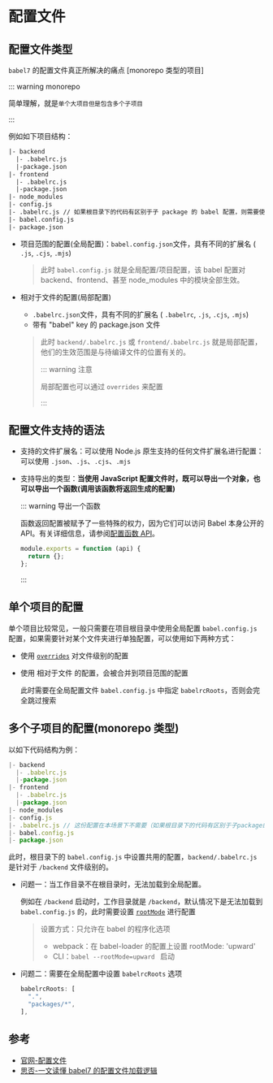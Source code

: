 # 配置文件

## 配置文件类型

`babel7` 的配置文件真正所解决的痛点 [monorepo 类型的项目]

::: warning monorepo

简单理解，就是`单个大项目但是包含多个子项目`

:::

例如如下项目结构：

```tex
|- backend
  |- .babelrc.js
  |-package.json
|- frontend
  |- .babelrc.js
  |-package.json
|- node_modules
|- config.js
|- .babelrc.js // 如果根目录下的代码有区别于子 package 的 babel 配置，则需要使用
|- babel.config.js
|- package.json
```

- 项目范围的配置(全局配置)：`babel.config.json`文件，具有不同的扩展名 ( `.js`, `.cjs`, `.mjs`)

  > 此时 `babel.config.js` 就是全局配置/项目配置，该 babel 配置对 backend、frontend、甚至 node_modules 中的模块全部生效。

- 相对于文件的配置(局部配置)

  - `.babelrc.json`文件，具有不同的扩展名 ( `.babelrc`, `.js`, `.cjs`, `.mjs`)
  - 带有 "babel" key 的 package.json 文件

  > 此时 `backend/.babelrc.js` 或 `frontend/.babelrc.js` 就是局部配置，他们的生效范围是与待编译文件的位置有关的。
  >
  > ::: warning 注意
  >
  > 局部配置也可以通过 `overrides` 来配置
  >
  > :::

## 配置文件支持的语法

- 支持的文件扩展名：可以使用 Node.js 原生支持的任何文件扩展名进行配置：可以使用 `.json`、`.js`、`.cjs`、`.mjs`

- 支持导出的类型：**当使用 JavaScript 配置文件时，既可以导出一个对象，也可以导出一个函数(调用该函数将返回生成的配置)**

  ::: warning 导出一个函数

  函数返回配置被赋予了一些特殊的权力，因为它们可以访问 Babel 本身公开的 API。有关详细信息，请参阅[配置函数 API](https://babeljs.io/docs/config-files#config-function-api)。

  ```js
  module.exports = function (api) {
    return {};
  };
  ```

  :::

## 单个项目的配置

单个项目比较常见，一般只需要在项目根目录中使用全局配置 `babel.config.js` 配置，如果需要针对某个文件夹进行单独配置，可以使用如下两种方式：

- 使用 [`overrides`](https://babeljs.io/docs/options#overrides) 对文件级别的配置

- 使用 相对于文件 的配置，会被合并到项目范围的配置

  此时需要在全局配置文件 `babel.config.js` 中指定 `babelrcRoots`，否则会完全跳过搜索

## 多个子项目的配置(monorepo 类型)

以如下代码结构为例：

```js
|- backend
  |- .babelrc.js
  |-package.json
|- frontend
  |- .babelrc.js
  |-package.json
|- node_modules
|- config.js
|- .babelrc.js // 这份配置在本场景下不需要（如果根目录下的代码有区别于子package的babel配置，则需要使用）
|- babel.config.js
|- package.json
```

此时，根目录下的 `babel.config.js` 中设置共用的配置，`backend/.babelrc.js` 是针对于 `/backend` 文件级别的。

- 问题一：当工作目录不在根目录时，无法加载到全局配置。

  例如在 `/backend` 启动时，工作目录就是 `/backend`，默认情况下是无法加载到 `babel.config.js` 的，此时需要设置 [`rootMode`](https://babeljs.io/docs/options#rootmode) 进行配置

  > 设置方式：只允许在 babel 的程序化选项
  >
  > - webpack：在 babel-loader 的配置上设置 rootMode: 'upward'
  > - CLI：`babel --rootMode=upward ` 启动

- 问题二：需要在全局配置中设置 `babelrcRoots` 选项

  ```js
  babelrcRoots: [
    ".",
    "packages/*",
  ],
  ```

## 参考

- [官网-配置文件](https://www.babeljs.cn/docs/config-files)
- [思否-一文读懂 babel7 的配置文件加载逻辑](https://segmentfault.com/a/1190000018358854)

